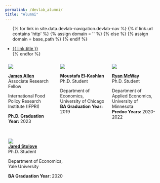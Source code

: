 ```yaml
---
permalink: /devlab_alumni/
title: "Alumni"
---
```


<style>
 .row {
     display: flex;
     flex-wrap: wrap;
 }

 .col-md-4 {
     flex: 1;
     padding: 10px;
     box-sizing: border-box;
     /* border: 1px solid #ccc; */
 }

 @media (max-width: 768px) {
     .col-md-4 {
         flex: 0 0 100%;
     }
 }
 </style>
<!-- =============================Dev Lab header Below========================== -->

<div class="masthead">
  <div class="masthead__inner-wrap">
    <div class="masthead__menu">
      <nav id="" class="greedy-nav">
        <!-- <button><div class="navicon"></div></button> -->
        <ul class="visible-links">
                
{% for link in site.data.devlab-navigation.devlab-nav %}
            {% if link.url contains 'http' %}
              {% assign domain = '' %}
              {% else %}
              {% assign domain = base_path %}
            {% endif %}
            <li class="masthead__menu-item"><a href="{{ domain }}{{ link.url }}">{{ link.title }}</a></li>
          {% endfor %}
        </ul>
        <ul class="hidden-links hidden"></ul>
      </nav>
    </div>
  </div>
</div>

<!-- =============================Dev Lab Content Below========================== -->
<!-- /////////////////////////row 1 -->
<div class="row">

<!-- ////////////////// -->
<div class="col-md-4">

<img src='https://devecon.umich.edu/wp-content/uploads/2021/09/Allen-James-2-scaled-e1631034518583.jpg'>

<a href="https://www.jamesalleniv.com/" target="_blank"><strong>James Allen</strong></a><br>
Associate Research Fellow

International Food Policy Research Institute (IFPRI)<br>

<strong>Ph.D. Graduation Year: </strong>2023

</div>

<!-- ////////////////// -->
<div class="col-md-4">

<img src='https://devecon.umich.edu/wp-content/uploads/2023/09/MoustafaPicDevEcon-2-e1696042175474.jpg'>

<strong>Moustafa El-Kashlan</strong><br>
Ph.D. Student

Department of Economics, 
<br>University of Chicago<br>
<strong>BA Graduation Year: </strong>2019

</div>

<!-- ////////////////// -->

<div class="col-md-4">

<img src='https://devecon.umich.edu/wp-content/uploads/2021/09/Ryan-McWay-2-e1632013751645.jpg'>

<a href="https://mcwayrm.github.io/" target="_blank"><strong>Ryan McWay</strong></a><br>
Ph.D. Student

Department of Applied Economics,<br>
 University of Minnesota<br>
<strong>Predoc Years: </strong>2020-2022

</div>


<!-- ////////////////// -->
</div>

<!-- /////////////////////////row 2 -->

<div class="row">
<!-- ////////////////// -->
<div class="col-md-4">

<img src='https://devecon.umich.edu/wp-content/uploads/2023/06/JaredStoloveDevEcon-scaled-e1686080761725.jpg'><br>
<a href="https://www.linkedin.com/in/jared-stolove-4477b427/" target="_blank"><strong>Jared Stolove</strong></a><br>
Ph.D. Student

Department of Economics, <br>Yale University<br>

<strong>BA Graduation Year: </strong>2020

</div>
</div>
